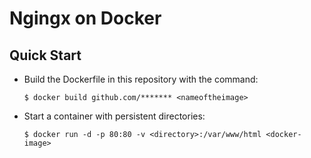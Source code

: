 # Ngingx on Docker

## Quick Start
* Build the Dockerfile in this repository with the command:
    ```
    $ docker build github.com/******* <nameoftheimage>
    ```

* Start a container with persistent directories:
    ```
    $ docker run -d -p 80:80 -v <directory>:/var/www/html <docker-image>
    ```
